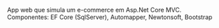 App web que simula um e-commerce em Asp.Net Core MVC.
Componentes: EF Core (SqlServer), Automapper, Newtonsoft, Bootstrap
